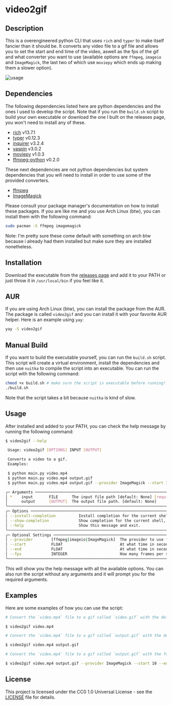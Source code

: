 # video2gif

## Description

This is a overengineered python CLI that uses `rich` and `typer` to make itself fancier than it should be.  It converts any video file to a gif file and allows you to set the start and end time of the video, aswell as the fps of the gif and what converter you want to use (available options are `ffmpeg`, `imageio` and `ImageMagick`, the last two of which use `moviepy` which ends up making them a slower option).

![usage](https://github.com/GustavoWidman/video2gif/assets/123963822/f73040fb-6ab4-44dc-8b01-8a4fb16d6f4c)

## Dependencies

The following dependencies listed here are python dependencies and the ones I used to develop the script. Note that if you run the `build.sh` script to build your own executable or download the one I built on the releases page, you won't need to install any of these.

- [rich](https://pypi.org/project/rich/) v13.7.1
- [typer](https://pypi.org/project/typer/) v0.12.3
- [inquirer](https://pypi.org/project/inquirer/) v3.2.4
- [yaspin](https://pypi.org/project/yaspin/) v3.0.2
- [moviepy](https://pypi.org/project/moviepy/) v1.0.3
- [ffmpeg-python](https://pypi.org/project/ffmpeg-python/) v0.2.0

These next dependencies are not python dependencies but system dependencies that you will need to install in order to use some of the provided converters.

- [ffmpeg](https://ffmpeg.org/)
- [ImageMagick](https://imagemagick.org/index.php)

Please consult your package manager's documentation on how to install these packages. If you are like me and you use Arch Linux (btw), you can install them with the following command:

```bash
sudo pacman -S ffmpeg imagemagick
```

Note: I'm pretty sure these come default with something on arch btw because i already had them installed but make sure they are installed nonetheless.

## Installation

Download the executable from the [releases page](https://github.com/GustavoWidman/video2gif/releases/) and add it to your PATH or just throw it in `/usr/local/bin` if you feel like it.

## AUR

If you are using Arch Linux (btw), you can install the package from the AUR. The package is called `video2gif` and you can install it with your favorite AUR helper. Here is an example using `yay`:

```bash
yay -S video2gif
```

## Manual Build

If you want to build the executable yourself, you can run the `build.sh` script. This script will create a virtual environment, install the dependencies and then use `nuitka` to compile the script into an executable. You can run the script with the following command:

```bash
chmod +x build.sh # make sure the script is executable before running!
./build.sh
```

Note that the script takes a bit because `nuitka` is kind of slow.

## Usage

After installed and added to your PATH, you can check the help message by running the following command:

```bash
$ video2gif --help

 Usage: video2gif [OPTIONS] INPUT [OUTPUT]

 Converts a video to a gif.
 Examples:

 $ python main.py video.mp4
 $ python main.py video.mp4 output.gif
 $ python main.py video.mp4 output.gif --provider ImageMagick --start 10 --end 20 --fps 15

╭─ Arguments ──────────────────────────────────────────────────────────────────────────────────────────────────────────────────╮
│ *    input       FILE      The input file path [default: None] [required]                                                    │
│      output      [OUTPUT]  The output file path. [default: None]                                                             │
╰──────────────────────────────────────────────────────────────────────────────────────────────────────────────────────────────╯
╭─ Options ────────────────────────────────────────────────────────────────────────────────────────────────────────────────────╮
│ --install-completion          Install completion for the current shell.                                                      │
│ --show-completion             Show completion for the current shell, to copy it or customize the installation.               │
│ --help                        Show this message and exit.                                                                    │
╰──────────────────────────────────────────────────────────────────────────────────────────────────────────────────────────────╯
╭─ Optional Settings ──────────────────────────────────────────────────────────────────────────────────────────────────────────╮
│ --provider        [ffmpeg|imageio|ImageMagick]  The provider to use for the conversion. [default: ffmpeg]                    │
│ --start           FLOAT                         At what time in seconds the gif should start. [default: 0.0]                 │
│ --end             FLOAT                         At what time in seconds the gif should end. [default: 0.0]                   │
│ --fps             INTEGER                       How many frames per second should the output have. [default: 10]             │
╰──────────────────────────────────────────────────────────────────────────────────────────────────────────────────────────────╯
```

This will show you the help message with all the available options. You can also run the script without any arguments and it will prompt you for the required arguments.

## Examples

Here are some examples of how you can use the script:


```bash
# Convert the `video.mp4` file to a gif called `video.gif` with the default settings (starts at 0 seconds, ends at the end of the video, 10 fps and uses `ffmpeg` as the converter).

$ video2gif video.mp4
```

```bash
# Convert the `video.mp4` file to a gif called `output.gif` with the default settings (starts at 0 seconds, ends at the end of the video, 10 fps and uses `ffmpeg` as the converter).

$ video2gif video.mp4 output.gif
```

```bash
# Convert the `video.mp4` file to a gif called `output.gif` with the following settings (starts at 10 seconds, ends at 20 seconds, 15 fps and uses `ImageMagick` as the converter).

$ video2gif video.mp4 output.gif --provider ImageMagick --start 10 --end 20 --fps 15
```

## License

This project is licensed under the CC0 1.0 Universal License - see the [LICENSE](LICENSE) file for details.
